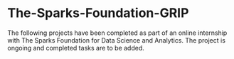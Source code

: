 # The-Sparks-Foundation-GRIP
The following projects have been completed as part of an online internship with The Sparks Foundation for Data Science and Analytics. The project is ongoing and completed tasks are to be added. 
